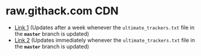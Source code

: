# raw.githack.com CDN

* [Link 1](https://rawcdn.githack.com/FlawlessCasual17/UltimateBTTrackersList/master/ultimate_trackers.txt)
  (Updates after a week whenever the `ultimate_trackers.txt` file in the **`master`** branch is updated)
* [Link 2](https://rawcdn.githack.com/FlawlessCasual17/UltimateBTTrackersList/HEAD/ultimate_trackers.txt)
  (Updates immediately whenever the `ultimate_trackers.txt` file in the **`master`** branch is updated)
